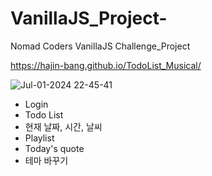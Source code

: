 # VanillaJS_Project-

Nomad Coders VanillaJS Challenge_Project

https://hajin-bang.github.io/TodoList_Musical/

![Jul-01-2024 22-45-41](https://github.com/Hajin-Bang/TodoList_Musical/assets/138538168/77bcae1b-d23f-4769-ad25-cf637184720b)

- Login
- Todo List
- 현재 날짜, 시간, 날씨
- Playlist
- Today's quote
- 테마 바꾸기
